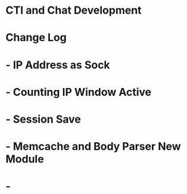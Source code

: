 # CTI and Chat Development

# Change Log
# - IP Address as Sock
# - Counting IP Window Active
# - Session Save 
# - Memcache and Body Parser New Module
# - 
